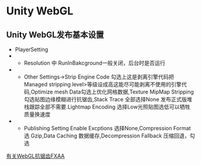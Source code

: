 # Unity WebGL <Badge text="WebGL主题Unity 2022.2.15"/>
## Unity WebGL发布基本设置
+ PlayerSetting
+ + Resolution 中 RunInBakcground一般关闭，后台时是否运行
+ + Other Settings->Strip Engine Code 勾选上这是剥离引擎代码把Managed stripping level>等级设成高这能尽可能剥离不使用的引擎代码,Optimize mesh Data勾选上优化网格数据,Texture MipMap Stripping 勾选贴图边缘模糊进行抗锯齿,Stack Trace 全部选择None 发布正式版堆栈跟踪全部不需要.Lightmap Encoding 选择Low光照贴图选低可以牺牲质量换速度
+ + Publishing Setting Enable Excptions 选择None,Compression Format选 Gzip,Data Caching 数据缓存,Decompression Fallback 压缩回退，勾选

[有关WebGL抗锯齿FXAA]([跳转链接](https://mrlesile.github.io/WebBook/unitywebgl/Package/fxaa.zip))
